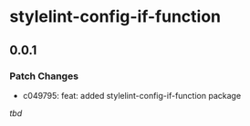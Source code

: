# stylelint-config-if-function

## 0.0.1

### Patch Changes

- c049795: feat: added stylelint-config-if-function package

_tbd_
